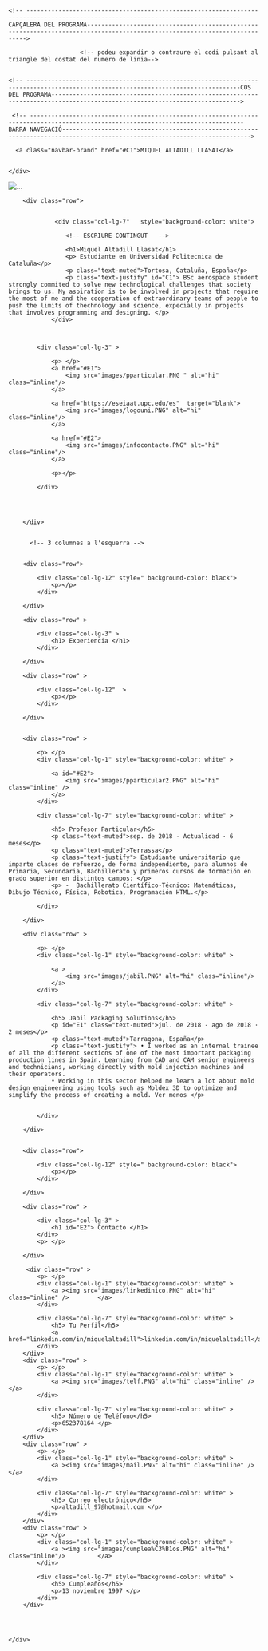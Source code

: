 
<html lang="en">

    
    <!-- ----------------------------------------------------------------------------------------------------------------------------------CAPÇALERA DEL PROGRAMA--------------------------------------------------------------------------------------------------------------------------->
    
    
<head>

  <meta charset="utf-8">
  <meta name="viewport" content="width=device-width, initial-scale=1, shrink-to-fit=no">
  <meta name="description" content="">
  <meta name="author" content="">

  <title>Shop Homepage - Start Bootstrap Template</title>

  <!-- Bootstrap core CSS -->
  <link href="vendor/bootstrap/css/bootstrap.min.css" rel="stylesheet">

  <!-- Custom styles for this template -->
  <link href="css/shop-homepage.css" rel="stylesheet">

</head>

                        <!-- podeu expandir o contraure el codi pulsant al triangle del costat del numero de linia-->


    <!-- ----------------------------------------------------------------------------------------------------------------------------------COS DEL PROGRAMA--------------------------------------------------------------------------------------------------------------------------->


<body> 
    
    
     <!-- ----------------------------------------------------------------------------------------------------------------------------------BARRA NAVEGACIÓ--------------------------------------------------------------------------------------------------------------------------->
    
 <nav class="navbar navbar-expand-lg navbar-dark bg-dark fixed-top">
    <div class="container">
        
      <a class="navbar-brand" href="#C1">MIQUEL ALTADILL LLASAT</a>
        
     
    </div>
  </nav>
    
    

<div class="container"> 
      	<div class="text-center">
  			<img src="images/heading.PNG" class="rounded" alt="...">
		</div>
       
        <div class="row">
        
				
				 <div class="col-lg-7"   style="background-color: white">
                
					<!-- ESCRIURE CONTINGUT   -->
					
					<h1>Miquel Altadill Llasat</h1>
					<p> Estudiante en Universidad Politecnica de Cataluña</p>
					<p class="text-muted">Tortosa, Cataluña, España</p>
					<p class="text-justify" id="C1"> BSc aerospace student strongly commited to solve new technological challenges that society brings to us. My aspiration is to be involved in projects that require the most of me and the cooperation of extraordinary teams of people to push the limits of thechnology and science, expecially in projects that involves programming and designing. </p>
            	</div>
				
		
			
			<div class="col-lg-3" >
                
                <p> </p>
                <a href="#E1">
    				<img src="images/pparticular.PNG " alt="hi" class="inline"/>   
				</a>
				
				<a href="https://eseiaat.upc.edu/es"  target="blank">
    				<img src="images/logouni.PNG" alt="hi" class="inline"/>   
				</a>
				
				<a href="#E2">
    				<img src="images/infocontacto.PNG" alt="hi" class="inline"/>   
				</a>
				
				<p></p>
              
            </div>	
			
			
		
			
		</div>
			
	
          <!-- 3 columnes a l'esquerra -->
          
	
		<div class="row">
			
			<div class="col-lg-12" style=" background-color: black">
				<p></p>
			</div>
			
		</div>
	
		<div class="row" >
			
			<div class="col-lg-3" >
				<h1> Experiencia </h1>
			</div>
			
		</div>
	
		<div class="row" >
			
			<div class="col-lg-12"  >
				<p></p>
			</div>
			
		</div>
		
		
		<div class="row" >
			
			<p> </p>
			<div class="col-lg-1" style="background-color: white" >
				
				<a id="#E2">
    				<img src="images/pparticular2.PNG" alt="hi" class="inline" />   
				</a>
			</div>
			
			<div class="col-lg-7" style="background-color: white" >
				
				<h5> Profesor Particular</h5>
				<p class="text-muted">sep. de 2018 - Actualidad · 6 meses</p>
				<p class="text-muted">Terrassa</p>
				<p class="text-justify"> Estudiante universitario que imparte clases de refuerzo, de forma independiente, para alumnos de Primaria, Secundaria, Bachillerato y primeros cursos de formación en grado superior en distintos campos: </p>
				<p> -  Bachillerato Científico-Técnico: Matemáticas, Dibujo Técnico, Física, Robotica, Programación HTML.</p>
				
			</div>			
			
		</div>
	
        <div class="row" >
			
			<p> </p>
			<div class="col-lg-1" style="background-color: white" >
				
				<a >
    				<img src="images/jabil.PNG" alt="hi" class="inline"/>   
				</a>
			</div>
			
			<div class="col-lg-7" style="background-color: white" >
				
				<h5> Jabil Packaging Solutions</h5>
				<p id="E1" class="text-muted">jul. de 2018 - ago de 2018 · 2 meses</p>
				<p class="text-muted">Tarragona, España</p>
				<p class="text-justify"> • I worked as an internal trainee of all the different sections of one of the most important packaging production lines in Spain. Learning from CAD and CAM senior engineers and technicians, working directly with mold injection machines and their operators.
				• Working in this sector helped me learn a lot about mold design engineering using tools such as Moldex 3D to optimize and simplify the process of creating a mold. Ver menos </p>
				
				
			</div>			
			
		</div> 
	
	
		<div class="row">
			
			<div class="col-lg-12" style=" background-color: black">
				<p></p>
			</div>
			
		</div>
	
		<div class="row" >
			
			<div class="col-lg-3" >
				<h1 id="E2"> Contacto </h1>
			</div>
			<p> </p>
			
		</div>
	
		 <div class="row" >			
			<p> </p>
			<div class="col-lg-1" style="background-color: white" >				
				<a ><img src="images/linkedinico.PNG" alt="hi" class="inline" /> 		</a>
			</div>
			
			<div class="col-lg-7" style="background-color: white" >				
				<h5> Tu Perfil</h5>
				<a href="linkedin.com/in/miquelaltadill">linkedin.com/in/miquelaltadill</a>	
			</div>					
		</div> 
		<div class="row" >			
			<p> </p>
			<div class="col-lg-1" style="background-color: white" >				
				<a ><img src="images/telf.PNG" alt="hi" class="inline" /> 		</a>
			</div>
			
			<div class="col-lg-7" style="background-color: white" >				
				<h5> Número de Teléfono</h5>
				<p>652378164 </p>	
			</div>					
		</div> 
		<div class="row" >			
			<p> </p>
			<div class="col-lg-1" style="background-color: white" >				
				<a ><img src="images/mail.PNG" alt="hi" class="inline" /> 		</a>
			</div>
			
			<div class="col-lg-7" style="background-color: white" >				
				<h5> Correo electrónico</h5>
				<p>altadill_97@hotmail.com </p>	
			</div>					
		</div> 
		<div class="row" >			
			<p> </p>
			<div class="col-lg-1" style="background-color: white" >				
				<a ><img src="images/cumplea%C3%B1os.PNG" alt="hi" class="inline"/> 		</a>
			</div>
			
			<div class="col-lg-7" style="background-color: white" >				
				<h5> Cumpleaños</h5>
				<p>13 noviembre 1997 </p>	
			</div>					
		</div> 
	
		
         
    
	</div>
       
            
                
           


<!----------------------------------------------------------------------------------------------------------HEU D'AFEGIR MÉS FILERES I DIVIDIRU EN MÉS COLUMNES COM A OBJECTIU DE LA CLASE------------------------------------------------------ ------------------------------------------------------------->

</body>
    
</html>

